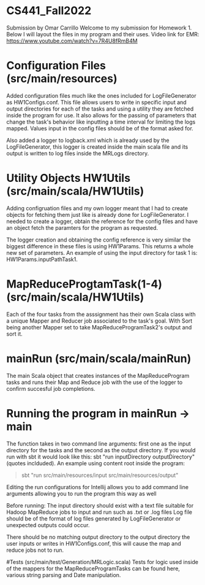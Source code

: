 # CS441_Fall2022 
Submission by Omar Carrillo
Welcome to my submission for Homework 1. Below I will layout the files in my program and their uses. Video link for EMR: https://www.youtube.com/watch?v=7R4U8fRmB4M

# Configuration Files (src/main/resources) 
Added configuration files much like the ones included for LogFileGenerator as HW1Configs.conf. This file allows users to write in specific input and output directories for each of the tasks and using a utility they are fetched inside the program for use. It also allows for the passing of parameters that change the task's behavior like  inputting a time interval for limiting the logs mapped. Values input in the config files should be of the format asked for.

Also added a logger to logback.xml which is already used by the LogFileGenerator, this logger is created inside the main scala file and its output is written to log files inside the MRLogs directory.

# Utility Objects HW1Utils (src/main/scala/HW1Utils)
Adding configruation files and my own logger meant that I had to create objects for fetching them just like is already done for LogFileGenerator. I needed to create a logger, obtain the reference for the config files and have an object fetch the paramters for the program as requested. 

The logger creation and obtaining the config reference is very similar the biggest difference in these files is using HW1Params. This returns a whole new set of parameters. 
An example of using the input directory for task 1 is: HW1Params.inputPathTask1.

# MapReduceProgtamTask(1-4) (src/main/scala/HW1Utils)
Each of the four tasks from the asssignment has their own Scala class with a unique Mapper and Reducer job associated to the task's goal. With Sort being another Mapper set to take MapReduceProgramTask2's output and sort it. 

# mainRun (src/main/scala/mainRun)
The main Scala object that creates instances of the MapReduceProgram tasks and runs their Map and Reduce job with the use of the logger to confirm succesful job completions.

# Running the program in mainRun -> main
The function takes in two command line arguments: first one as the input directory for the tasks and the second as the output directory.
If you would run with sbt it would look like this: sbt "run inputDirectory outputDirectory" (quotes inclduded). An example using content root inside the program:
> sbt "run src/main/resources/input src/main/resources/output"

Editing the run configurations for Intellij allows you to add command line arguments allowing you to run the program this way as well

Before running:
The input directory should exist with a text file suitable for Hadoop MapReduce jobs to input and run such as .txt or .log files
Log file should be of the format of log files generated by LogFileGenerator or unexpected outputs could occur.

There should be no matching output directory to the output directory the user inputs or writes in HW1Configs.conf, this will cause the map and reduce jobs not to run.

#Tests (src/main/test/Generation/MRLogic.scala)
Tests for logic used inside of the mappers for the MapReduceProgramTasks can be found here, various string parsing and Date manipulation. 




